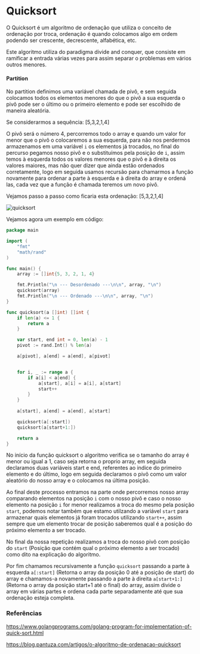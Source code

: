 # Quicksort

O Quicksort é um algoritmo de ordenação que utiliza o conceito de ordenação por troca, ordenação é quando colocamos algo em ordem podendo ser crescente, decrescente, alfabética, etc.

Este algoritmo utiliza do paradigma divide and conquer, que consiste em ramificar a entrada várias vezes para assim separar o problemas em vários outros menores.

#### Partition

No partition definimos uma variável chamada de pivô, e sem seguida colocamos todos os elementos menores do que o pivô a sua esquerda o pivô pode ser o último ou o primeiro elemento e pode ser escolhido de maneira aleatória.

Se considerarmos a sequência: [5,3,2,1,4]

O pivô será o número 4, percorremos todo o array e quando um valor for menor que o pivô o colocaremos a sua esquerda, para não nos perdermos armazenamos em uma variável `i` os elementos já trocados, no final do percurso pegamos nosso pivô e o substituímos pela posição de `i`, assim temos à esquerda todos os valores menores que o pivô e à direita os valores maiores, mas não quer dizer que ainda estão ordenados corretamente, logo em seguida usamos recursão para chamarmos a função novamente para ordenar a parte à esquerda e à direita do array e ordená las, cada vez que a função é chamada teremos um novo pivô.

Vejamos passo a passo como ficaria esta ordenação: [5,3,2,1,4]

![quicksort](https://user-images.githubusercontent.com/48635609/91211629-7a2ead00-e6e5-11ea-84f4-d632ddc35841.png)

Vejamos agora um exemplo em código:

```go
package main

import (
	"fmt"
	"math/rand"
)

func main() {
	array := []int{5, 3, 2, 1, 4}

	fmt.Println("\n --- Desordenado ---\n\n", array, "\n")
	quicksort(array)
	fmt.Println("\n --- Ordenado ---\n\n", array, "\n")
}

func quicksort(a []int) []int {
	if len(a) <= 1 {
		return a
	}

	var start, end int = 0, len(a) - 1
	pivot := rand.Int() % len(a)

	a[pivot], a[end] = a[end], a[pivot]


	for i, _ := range a {
		if a[i] < a[end] {
			a[start], a[i] = a[i], a[start]
			start++
		}
    }
    
	a[start], a[end] = a[end], a[start]

	quicksort(a[:start])
	quicksort(a[start+1:])

	return a
}

```

No início da função quicksort o algoritmo verifica se o tamanho do array é menor ou igual a 1, caso seja retorna o proprio array,
em seguida declaramos duas variáveis start e end, referentes ao indice do primeiro elemento e do último,
logo em seguida declaramos o pivô como um valor aleatório do nosso array e o colocamos na última posição.

Ao final deste processo entramos na parte onde percorremos nosso array comparando elementos na posição `i` com o nosso pivô e
caso o nosso elemento na posição `i` for menor realizamos a troca do mesmo pela posição `start`, podemos notar também que 
estamo utilzando a variável `start` para armazenar quais elementos já foram trocados utilizando `start++`, assim sempre que
um elemento trocar de posição saberemos qual é a posição do próximo elemento a ser trocado.

No final da nossa repetição realizamos a troca do nosso pivô com posição do `start` (Posição que contém qual o próximo elemento a ser trocado)
como dito na explicação do algoritmo.

Por fim chamamos recursivamente a função `quicksort` passando a parte à esquerda `a[:start]` (Retorna o array da posição 0 até a posição de start) do array e
chamamos-a novamente passando a parte à direita `a[start+1:]` (Retorna o array da posição start+1 até o final) do array,
assim divide o array em várias partes e ordena cada parte separadamente até que sua ordenação esteja completa.

### Referências

https://www.golangprograms.com/golang-program-for-implementation-of-quick-sort.html

https://blog.pantuza.com/artigos/o-algoritmo-de-ordenacao-quicksort
